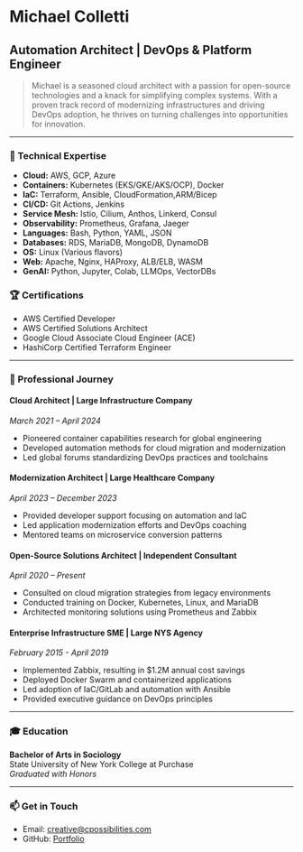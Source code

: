 # Michael Colletti 
## Automation Architect | DevOps & Platform Engineer

> Michael is a seasoned cloud architect with a passion for open-source technologies and a knack for simplifying complex systems. With a proven track record of modernizing infrastructures and driving DevOps adoption, he thrives on turning challenges into opportunities for innovation.

---

### 🚀 Technical Expertise

- **Cloud:** AWS, GCP, Azure
- **Containers:** Kubernetes (EKS/GKE/AKS/OCP), Docker
- **IaC:** Terraform, Ansible, CloudFormation,ARM/Bicep 
- **CI/CD:** Git Actions, Jenkins
- **Service Mesh:** Istio, Cilium, Anthos, Linkerd, Consul
- **Observability:** Prometheus, Grafana, Jaeger
- **Languages:** Bash, Python, YAML, JSON
- **Databases:** RDS, MariaDB, MongoDB, DynamoDB
- **OS:** Linux (Various flavors)
- **Web:** Apache, Nginx, HAProxy, ALB/ELB, WASM
- **GenAI:** Python, Jupyter, Colab, LLMOps, VectorDBs

### 🏆 Certifications

- AWS Certified Developer
- AWS Certified Solutions Architect
- Google Cloud Associate Cloud Engineer (ACE)
- HashiCorp Certified Terraform Engineer

---

### 💼 Professional Journey

#### Cloud Architect | Large Infrastructure Company
*March 2021 – April 2024*

- Pioneered container capabilities research for global engineering
- Developed automation methods for cloud migration and modernization
- Led global forums standardizing DevOps practices and toolchains

#### Modernization Architect | Large Healthcare Company
*April 2023 – December 2023*

- Provided developer support focusing on automation and IaC
- Led application modernization efforts and DevOps coaching
- Mentored teams on microservice conversion patterns

#### Open-Source Solutions Architect | Independent Consultant
*April 2020 – Present*

- Consulted on cloud migration strategies from legacy environments
- Conducted training on Docker, Kubernetes, Linux, and MariaDB
- Architected monitoring solutions using Prometheus and Zabbix

#### Enterprise Infrastructure SME | Large NYS Agency
*February 2015 - April 2019*

- Implemented Zabbix, resulting in $1.2M annual cost savings
- Deployed Docker Swarm and containerized applications
- Led adoption of IaC/GitLab and automation with Ansible
- Provided executive guidance on DevOps principles

---

### 🎓 Education

**Bachelor of Arts in Sociology**  
State University of New York College at Purchase  
*Graduated with Honors*

---

### 📫 Get in Touch

- Email: creative@cpossibilities.com
- GitHub: [Portfolio](https://github.com/michaelcolletti)
